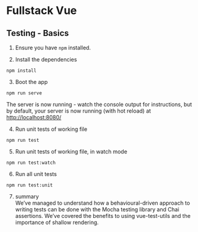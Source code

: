 # Fullstack Vue

## Testing - Basics

1. Ensure you have `npm` installed.

2. Install the dependencies

````
npm install
````

3. Boot the app

````
npm run serve
````

The server is now running - watch the console output for instructions, but by default, your server is now running (with hot reload) at [http://localhost:8080/](http://localhost:8080/)

4. Run unit tests of working file

````
npm run test
````

5. Run unit tests of working file, in watch mode

````
npm run test:watch
````

6. Run all unit tests

````
npm run test:unit
````

7. summary  
We’ve managed to understand how a behavioural-driven approach to writing tests can be done with
the Mocha testing library and Chai assertions. We’ve covered the benefits to using vue-test-utils
and the importance of shallow rendering.